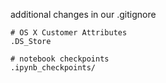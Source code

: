 additional changes in our .gitignore

```
# OS X Customer Attributes
.DS_Store

# notebook checkpoints
.ipynb_checkpoints/
```
